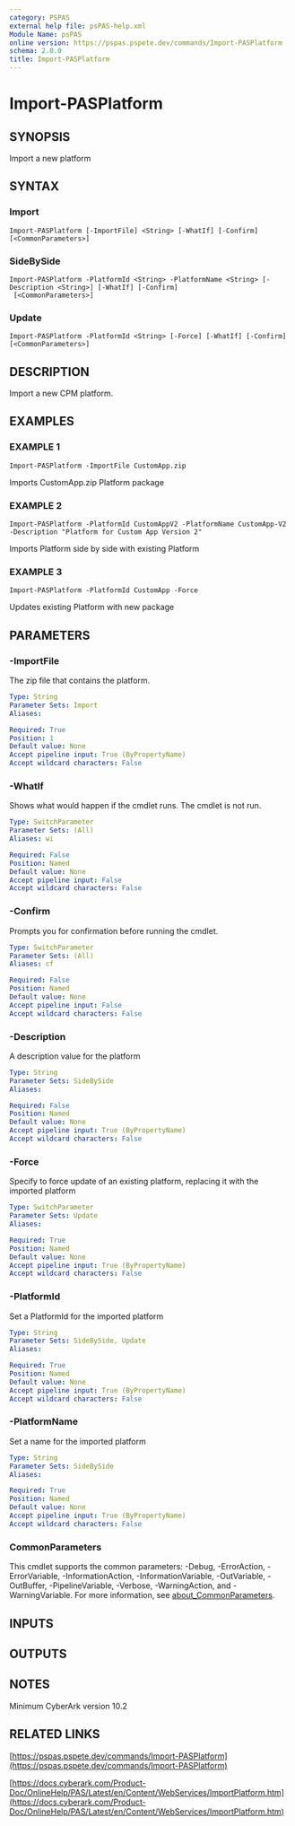 ```yaml
---
category: PSPAS
external help file: psPAS-help.xml
Module Name: psPAS
online version: https://pspas.pspete.dev/commands/Import-PASPlatform
schema: 2.0.0
title: Import-PASPlatform
---
```


# Import-PASPlatform

## SYNOPSIS
Import a new platform

## SYNTAX

### Import
```
Import-PASPlatform [-ImportFile] <String> [-WhatIf] [-Confirm] [<CommonParameters>]
```

### SideBySide
```
Import-PASPlatform -PlatformId <String> -PlatformName <String> [-Description <String>] [-WhatIf] [-Confirm]
 [<CommonParameters>]
```

### Update
```
Import-PASPlatform -PlatformId <String> [-Force] [-WhatIf] [-Confirm] [<CommonParameters>]
```

## DESCRIPTION
Import a new CPM platform.

## EXAMPLES

### EXAMPLE 1
```
Import-PASPlatform -ImportFile CustomApp.zip
```

Imports CustomApp.zip Platform package

### EXAMPLE 2
```
Import-PASPlatform -PlatformId CustomAppV2 -PlatformName CustomApp-V2 -Description "Platform for Custom App Version 2"
```

Imports Platform side by side with existing Platform

### EXAMPLE 3
```
Import-PASPlatform -PlatformId CustomApp -Force
```

Updates existing Platform with new package

## PARAMETERS

### -ImportFile
The zip file that contains the platform.

```yaml
Type: String
Parameter Sets: Import
Aliases:

Required: True
Position: 1
Default value: None
Accept pipeline input: True (ByPropertyName)
Accept wildcard characters: False
```

### -WhatIf
Shows what would happen if the cmdlet runs.
The cmdlet is not run.

```yaml
Type: SwitchParameter
Parameter Sets: (All)
Aliases: wi

Required: False
Position: Named
Default value: None
Accept pipeline input: False
Accept wildcard characters: False
```

### -Confirm
Prompts you for confirmation before running the cmdlet.

```yaml
Type: SwitchParameter
Parameter Sets: (All)
Aliases: cf

Required: False
Position: Named
Default value: None
Accept pipeline input: False
Accept wildcard characters: False
```

### -Description
A description value for the platform

```yaml
Type: String
Parameter Sets: SideBySide
Aliases:

Required: False
Position: Named
Default value: None
Accept pipeline input: True (ByPropertyName)
Accept wildcard characters: False
```

### -Force
Specify to force update of an existing platform, replacing it with the imported platform

```yaml
Type: SwitchParameter
Parameter Sets: Update
Aliases:

Required: True
Position: Named
Default value: None
Accept pipeline input: True (ByPropertyName)
Accept wildcard characters: False
```

### -PlatformId
Set a PlatformId for the imported platform

```yaml
Type: String
Parameter Sets: SideBySide, Update
Aliases:

Required: True
Position: Named
Default value: None
Accept pipeline input: True (ByPropertyName)
Accept wildcard characters: False
```

### -PlatformName
Set a name for the imported platform

```yaml
Type: String
Parameter Sets: SideBySide
Aliases:

Required: True
Position: Named
Default value: None
Accept pipeline input: True (ByPropertyName)
Accept wildcard characters: False
```

### CommonParameters
This cmdlet supports the common parameters: -Debug, -ErrorAction, -ErrorVariable, -InformationAction, -InformationVariable, -OutVariable, -OutBuffer, -PipelineVariable, -Verbose, -WarningAction, and -WarningVariable. For more information, see [about_CommonParameters](http://go.microsoft.com/fwlink/?LinkID=113216).

## INPUTS

## OUTPUTS

## NOTES
Minimum CyberArk version 10.2

## RELATED LINKS

[https://pspas.pspete.dev/commands/Import-PASPlatform](https://pspas.pspete.dev/commands/Import-PASPlatform)

[https://docs.cyberark.com/Product-Doc/OnlineHelp/PAS/Latest/en/Content/WebServices/ImportPlatform.htm](https://docs.cyberark.com/Product-Doc/OnlineHelp/PAS/Latest/en/Content/WebServices/ImportPlatform.htm)
